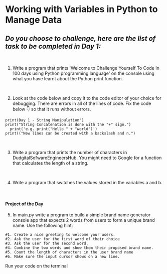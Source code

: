 # Working with Variables in Python to Manage Data

## *Do you choose to challenge, here are the list of task to be completed in Day 1:*

<br>

1. Write a program that prints 'Welcome to Challenge Yourself To Code In 100 days using Python programming language' on the console using what you have learnt about the Python print function.

<br>

2. Look at the code below and copy it to the code editor of your choice for debugging. There are errors in all of the lines of code. Fix the code below 👇 so that it runs without errors.
```
print(Day 1 - String Manipulation")
print("String Concatenation is done with the "+" sign.")
  print('e.g. print("Hello " + "world")')
print(("New lines can be created with a backslash and n.")
```

<br>

3. Write a program that prints the number of characters in DudgitalSofwareEngineersHub. You might need to Google for a function that calculates the length of a string.

<br>

4. Write a program that switches the values stored in the variables a and b.

<br>

#### Project of the Day
5. In main.py write a program to build a simple brand name generator console app that expects 2 words from users to form a unique brand name. Use the following hint:
```
#1. Create a nice greeting to welcome your users.
#2. Ask the user for the first word of their choice
#3. Ask the user for the second word.
#4. Combine the two words and show them their proposed brand name.
#5. Count the length of characters in the user brand name
#6. Make sure the input cursor shows on a new line.
```

Run your code on the terminal
